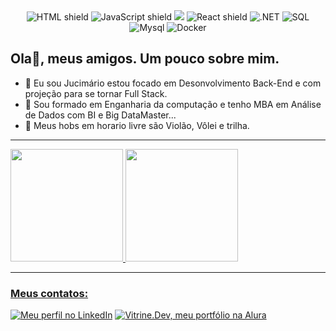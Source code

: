 <div align="center">
  <img src="https://img.shields.io/badge/HTML5-E34F26?style=for-the-badge&logo=html5&logoColor=white" alt="HTML shield">  
  <img src="https://img.shields.io/badge/JavaScript-F7DF1E?style=for-the-badge&logo=javascript&logoColor=black" alt="JavaScript shield">
  <img src="https://img.shields.io/badge/typescript-3178C6?style=for-the-badge&logo=typescript&logoColor=white">
  <img src="https://img.shields.io/badge/React-20232A?style=for-the-badge&logo=react&logoColor=61DAFB" alt="React shield"/>
  <img src="https://img.shields.io/badge/DotNet-07405E?style=for-the-badge&logo=dotnet&logoColor=white" alt=".NET" />
  <img src="https://img.shields.io/badge/SQL-07405E?style=for-the-badge&logo=sqlite&logoColor=white" alt="SQL" />
  <img src="https://img.shields.io/badge/Mysql-07405E?style=for-the-badge&logo=mysql&logoColor=%2361DAFB" alt="Mysql" />
  <img src="https://img.shields.io/badge/Docker-06805A?style=for-the-badge&logo=docker&logoColor=FFCA28" alt="Docker" />  
</div>

## Ola👋, meus amigos. Um pouco sobre mim.

- 🌱 Eu sou Jucimário estou focado em Desonvolvimento Back-End e com projeção para se tornar Full Stack.
- 🔭 Sou formado em Enganharia da computação e tenho MBA em Análise de Dados com BI e Big DataMaster...
- 💬 Meus hobs em horario livre são Violão, Vôlei e trilha.

---

<div>
<a href="https://github.com/jucimario">
<img height="180em" src="https://github-readme-stats.vercel.app/api?username=jucimario&show_icons=true&theme=dracula&include_all_commits=true&count_private=true"/>
<img height="180em" src="https://github-readme-stats.vercel.app/api/top-langs/?username=jucimario&layout=compact&langs_count=7&theme=dracula"/>
</div>

---

### Meus contatos:
<div>
  <a href="https://www.linkedin.com/in/jucimario/" target="_blank"><img src="https://img.shields.io/badge/-LinkedIn-%230077B5?style=for-the-badge&logo=linkedin&logoColor=white" alt="Meu perfil no LinkedIn"></a>
  <a href="https://cursos.alura.com.br/vitrinedev/jucimarioo" target="_blank"><img src="https://img.shields.io/badge/vitrine.dev-07283F?style=for-the-badge" alt="Vitrine.Dev, meu portfólio na Alura"></a>
</div>



<!--
**Jucimario/Jucimario** is a ✨ _special_ ✨ repository because its `README.md` (this file) appears on your GitHub profile.
Here are some ideas to get you started:

- 🤔 I’m looking for help with ...
- 📫 How to reach me: ...
- 😄 Pronouns: ...
- ⚡ Fun fact: ...
-->
